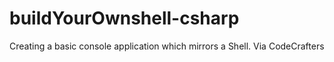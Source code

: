 # buildYourOwnshell-csharp
Creating a basic console application which mirrors a Shell.
Via CodeCrafters
